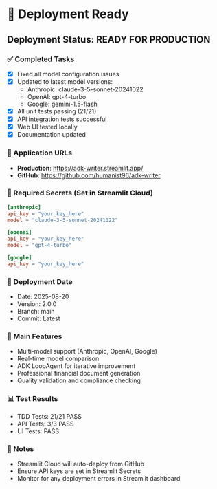 # 🚀 Deployment Ready

## Deployment Status: READY FOR PRODUCTION

### ✅ Completed Tasks
- [x] Fixed all model configuration issues
- [x] Updated to latest model versions:
  - Anthropic: claude-3-5-sonnet-20241022
  - OpenAI: gpt-4-turbo
  - Google: gemini-1.5-flash
- [x] All unit tests passing (21/21)
- [x] API integration tests successful
- [x] Web UI tested locally
- [x] Documentation updated

### 📱 Application URLs
- **Production**: https://adk-writer.streamlit.app/
- **GitHub**: https://github.com/humanist96/adk-writer

### 🔑 Required Secrets (Set in Streamlit Cloud)
```toml
[anthropic]
api_key = "your_key_here"
model = "claude-3-5-sonnet-20241022"

[openai]
api_key = "your_key_here"
model = "gpt-4-turbo"

[google]
api_key = "your_key_here"
```

### 📅 Deployment Date
- Date: 2025-08-20
- Version: 2.0.0
- Branch: main
- Commit: Latest

### 🎯 Main Features
- Multi-model support (Anthropic, OpenAI, Google)
- Real-time model comparison
- ADK LoopAgent for iterative improvement
- Professional financial document generation
- Quality validation and compliance checking

### 📊 Test Results
- TDD Tests: 21/21 PASS
- API Tests: 3/3 PASS
- UI Tests: PASS

### 🚨 Notes
- Streamlit Cloud will auto-deploy from GitHub
- Ensure API keys are set in Streamlit Secrets
- Monitor for any deployment errors in Streamlit dashboard